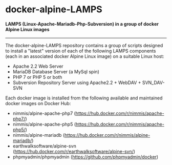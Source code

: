 # docker-alpine-LAMPS
#### LAMPS (Linux-Apache-Mariadb-Php-Subversion) in a group of docker Alpine Linux images

____

The docker-alpine-LAMPS repository contains a group of scripts designed to install a "latest" version of each of the following LAMPS components (each in an associated docker Alpine Linux image) on a suitable Linux host:
  - Apache 2.2 Web Server
  - MariaDB Database Server (a MySql spin)
  - PHP 7 or PHP 5 or both
  - Subversion Repository Server using Apache2.2 + WebDAV + SVN_DAV-SVN
  
Each docker image is installed from the following available and maintained docker images on Docker Hub:
  - nimmis/alpine-apache-php7      (https://hub.docker.com/r/nimmis/apache-php7/)
  - nimmis/alpine-apache-php5      (https://hub.docker.com/r/nimmis/apache-php5/)
  - nimmis/alpine-mariadb (https://hub.docker.com/r/nimmis/alpine-mariadb/)
  - earthwalksoftware/alpine-svn (https://hub.docker.com/r/earthwalksoftware/alpine-svn/)
  - phpmyadmin/phpmyadmin (https://github.com/phpmyadmin/docker)
  
  
  
